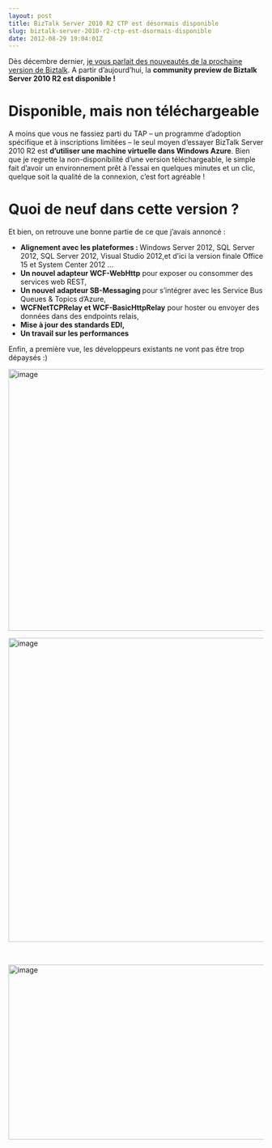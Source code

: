 ```yaml
---
layout: post
title: BizTalk Server 2010 R2 CTP est désormais disponible
slug: biztalk-server-2010-r2-ctp-est-dsormais-disponible
date: 2012-08-29 19:04:01Z
---
```


<p>Dès décembre dernier, <a href="http://blog.maneu.net/le-futur-de-biztalk-server-2010/">je vous parlait des nouveautés de la prochaine version de Biztalk</a>. A partir d’aujourd’hui, la <strong>community preview de Biztalk Server 2010 R2 est disponible !</strong></p> <h1>Disponible, mais non téléchargeable</h1> <p>A moins que vous ne fassiez parti du TAP – un programme d’adoption spécifique et à inscriptions limitées – le seul moyen d’essayer BizTalk Server 2010 R2 est <strong>d’utiliser une machine virtuelle dans Windows Azure</strong>. Bien que je regrette la non-disponibilité d’une version téléchargeable, le simple fait d’avoir un environnement prêt à l’essai en quelques minutes et un clic, quelque soit la qualité de la connexion, c’est fort agréable !</p> <h1>Quoi de neuf dans cette version ?</h1> <p>Et bien, on retrouve une bonne partie de ce que j’avais annoncé : </p> <ul> <li><strong>Alignement avec les plateformes : </strong>Windows Server 2012, SQL Server 2012, SQL Server 2012, Visual Studio 2012,et d’ici la version finale Office 15 et System Center 2012 …</li> <li><strong>Un nouvel adapteur WCF-WebHttp</strong> pour exposer ou consommer des services web REST, </li> <li><strong>Un nouvel adapteur SB-Messaging </strong>pour s’intégrer avec les Service Bus Queues &amp; Topics d’Azure, </li> <li><strong>WCFNetTCPRelay et WCF-BasicHttpRelay</strong> pour hoster ou envoyer des données dans des endpoints relais, </li> <li><strong>Mise à jour des standards EDI, </strong></li> <li><strong>Un travail sur les performances</strong></li></ul> <p>Enfin, a première vue, les développeurs existants ne vont pas être trop dépaysés :)</p> <p><a href="http://blog.maneu.net/wp-content/uploads/2012/08/image7.png"><img title="image" style="border-top: 0px; border-right: 0px; background-image: none; border-bottom: 0px; float: none; padding-top: 0px; padding-left: 0px; margin-left: auto; border-left: 0px; display: block; padding-right: 0px; margin-right: auto" border="0" alt="image" src="http://blog.maneu.net/wp-content/uploads/2012/08/image_thumb8.png" width="560" height="518"></a></p> <p><a href="http://blog.maneu.net/wp-content/uploads/2012/08/image8.png"><img title="image" style="border-top: 0px; border-right: 0px; background-image: none; border-bottom: 0px; float: none; padding-top: 0px; padding-left: 0px; margin-left: auto; border-left: 0px; display: block; padding-right: 0px; margin-right: auto" border="0" alt="image" src="http://blog.maneu.net/wp-content/uploads/2012/08/image_thumb9.png" width="806" height="601"></a></p> <p>&nbsp;</p>   <p><a href="http://blog.maneu.net/wp-content/uploads/2012/08/image9.png"><img title="image" style="border-top: 0px; border-right: 0px; background-image: none; border-bottom: 0px; float: none; padding-top: 0px; padding-left: 0px; margin-left: auto; border-left: 0px; display: block; padding-right: 0px; margin-right: auto" border="0" alt="image" src="http://blog.maneu.net/wp-content/uploads/2012/08/image_thumb10.png" width="719" height="346"></a></p>
